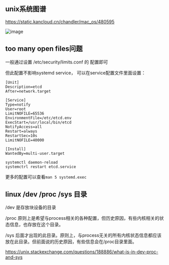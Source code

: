 ## unix系统图谱

https://static.kancloud.cn/chandler/mac_os/480595

![image](https://user-images.githubusercontent.com/310284/195046344-a7a33e93-c993-4731-85ef-006d4ecc0a39.png)


## too many open files问题

一般通过设置 /etc/security/limits.conf 的 配置即可

但此配置不影响systemd service， 可以在service配置文件里面设置：

```
[Unit]
Description=etcd
After=network.target

[Service]
Type=notify
User=root
LimitNOFILE=65536
EnvironmentFile=/etc/etcd.env
ExecStart=/usr/local/bin/etcd
NotifyAccess=all
Restart=always
RestartSec=10s
LimitNOFILE=40000

[Install]
WantedBy=multi-user.target
```

```
systemctl daemon-reload
systemctrl restart etcd.service
```
更多的配置可以查看`man 5 systemd.exec`

## linux /dev /proc /sys 目录

/dev 是存放块设备的目录

/proc 原则上是希望与process相关的各种配置，但历史原因，有些内核相关的状态信息，也存放在这个目录。

/sys 后面才出现的此目录。原则上，与process无关的所有内核状态信息都应该放在此目录。但前面说的历史原因，有些信息会在/proc目录里面。

https://unix.stackexchange.com/questions/188886/what-is-in-dev-proc-and-sys
